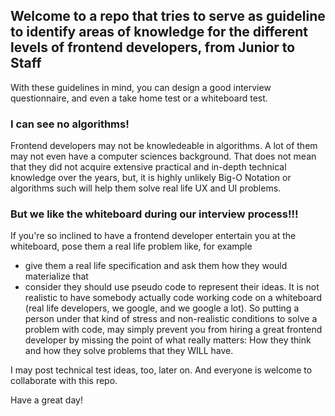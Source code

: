 ## Welcome to a repo that tries to serve as guideline to identify areas of knowledge for the different levels of frontend developers, from Junior to Staff

With these guidelines in mind, you can design a good interview questionnaire, and even a  take home test or a whiteboard test.


### I can see no algorithms!

Frontend developers may not be knowledeable in algorithms. A lot of them may not even have a computer sciences background. 
That does not mean that they did not acquire extensive practical and in-depth technical knowledge over the years, but, it is highly unlikely Big-O Notation or algorithms such will
help them solve real life UX and UI problems.

### But we like the whiteboard during our interview process!!!

If you're so inclined to have a frontend developer entertain you at the whiteboard, pose them a real life problem like, for example

* give them a real life specification and ask them how they would materialize that 
* consider they should use pseudo code to represent their ideas. It is not realistic to have somebody actually code working code on a whiteboard (real life developers, we google, and we google a lot). So putting a person under that kind of stress and 
non-realistic conditions to solve a problem with code, may simply prevent you from hiring a great frontend developer by missing the point of what really matters: How they think and how they solve problems that they WILL have.

I may post technical test ideas, too, later on. And everyone is welcome to collaborate with this repo.

Have a great day!
